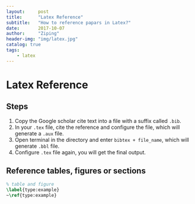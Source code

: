 ```yaml
---
layout:     post
title:      "Latex Reference"
subtitle:   "How to reference papars in Latex?"
date:       2017-10-07
author:     "Ziping"
header-img: "img/latex.jpg"
catalog: true
tags:
    - latex
---
```


# Latex Reference

## Steps

1. Copy the Google scholar cite text into a file with a suffix called ``.bib``.
2. In your ``.tex`` file, cite the reference and configure the file, which will generate a ``.aux`` file.
3. Open terminal in the directory and enter  ``bibtex + file_name``, which will generate ``.bbl`` file.
4. Configure ``.tex`` file again, you will get the final output.

## Reference tables, figures or sections

```latex
% table and figure
\label{type:example}
~\ref{type:example}
```


